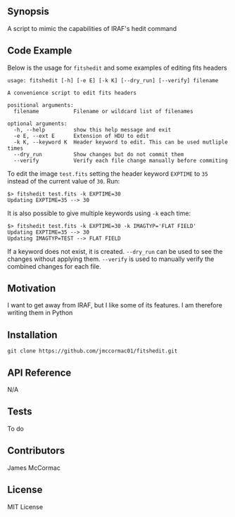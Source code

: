 ## Synopsis

A script to mimic the capabilities of IRAF's hedit command

## Code Example

Below is the usage for ```fitshedit``` and some examples of editing fits headers

```
usage: fitshedit [-h] [-e E] [-k K] [--dry_run] [--verify] filename

A convenience script to edit fits headers

positional arguments:
  filename           Filename or wildcard list of filenames

optional arguments:
  -h, --help         show this help message and exit
  -e E, --ext E      Extension of HDU to edit
  -k K, --keyword K  Header keyword to edit. This can be used mutliple times
  --dry_run          Show changes but do not commit them
  --verify           Verify each file change manually before commiting
```

To edit the image ```test.fits``` setting the header keyword ```EXPTIME``` to ```35``` instead of the current value of ```30```. Run:

```
$> fitshedit test.fits -k EXPTIME=30
Updating EXPTIME=35 --> 30
```

It is also possible to give multiple keywords using ```-k``` each time:

```
$> fitshedit test.fits -k EXPTIME=30 -k IMAGTYP='FLAT FIELD'
Updating EXPTIME=35 --> 30
Updating IMAGTYP=TEST --> FLAT FIELD
```

If a keyword does not exist, it is created. ```--dry_run``` can be used to see the changes without applying them. ```--verify``` is used to manually verify the combined changes for each file.

## Motivation

I want to get away from IRAF, but I like some of its features. I am therefore writing them in Python

## Installation

```
git clone https://github.com/jmccormac01/fitshedit.git
```

## API Reference

N/A

## Tests

To do

## Contributors

James McCormac

## License

MIT License

